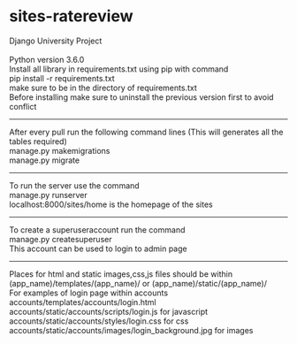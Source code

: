 # sites-ratereview
Django University Project<br>
<br>
Python version 3.6.0<br>
Install all library in requirements.txt using pip with command<br>
pip install -r requirements.txt<br>
make sure to be in the directory of requirements.txt<br>
Before installing make sure to uninstall the previous version first to avoid conflict<br>
<hr>
After every pull run the following command lines (This will generates all the tables required)<br>
manage.py makemigrations<br>
manage.py migrate<br>
<hr>
To run the server use the command<br>
manage.py runserver<br>
localhost:8000/sites/home is the homepage of the sites<br>
<hr>
To create a superuseraccount run the command<br>
manage.py createsuperuser<br>
This account can be used to login to admin page<br>
<hr>
Places for html and static images,css,js files should be within<br>
(app_name)/templates/(app_name)/ or (app_name)/static/(app_name)/<br>
For examples of login page within accounts<br>
accounts/templates/accounts/login.html<br>
accounts/static/accounts/scripts/login.js for javascript<br>
accounts/static/accounts/styles/login.css for css<br>
accounts/static/accounts/images/login_background.jpg for images<br>
